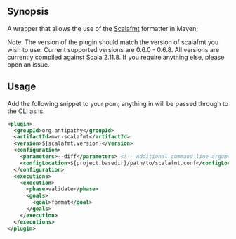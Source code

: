 ## Synopsis

A wrapper that allows the use of the [Scalafmt](https://github.com/olafurpg/scalafmt/) formatter in Maven;

Note: The version of the plugin should match the version of scalafmt you wish to use.  Current supported versions are 0.6.0 - 0.6.8.  All versions are currently compiled against Scala 2.11.8.  If you require anything else, please open an issue.

## Usage

Add the following snippet to your pom; anything in <parameters> will be
passed through to the CLI as is.


```xml
<plugin>
  <groupId>org.antipathy</groupId>
  <artifactId>mvn-scalafmt</artifactId>
  <version>${scalafmt.version}</version>
  <configuration>
    <parameters>--diff</parameters> <!-- Additional command line arguments-->
    <configLocation>${project.basedir}/path/to/scalafmt.conf</configLocation>
  </configuration>
  <executions>
    <execution>
      <phase>validate</phase>
      <goals>
        <goal>format</goal>
      </goals>
    </execution>
  </executions>
</plugin>
```
